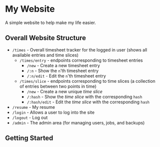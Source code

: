 # My Website

A simple website to help make my life easier.


## Overall Website Structure

- `/times` - Overall timesheet tracker for the logged in user (shows all 
  available entries and time slices)
  - `/times/entry` - endpoints corresponding to timesheet entries
    - `/new` - Create a new timesheet entry
    - `/:n` - Show the `n`'th timesheet entry
    - `/:n/edit` - Edit the `n`'th timesheet entry
  - `/times/slice` - endpoints corresponding to time slices (a collection of 
    entries between two points in time)
    - `/new` - Create a new unique *time slice*
    - `/:hash` - Show the *time slice* with the corresponding `hash`
    - `/:hash/edit` - Edit the *time slice* with the corresponding `hash`
- `/resume` - My resume
- `/login` - Allows a user to log into the site
- `/logout` - Log out
- `/admin` - The admin area (for managing users, jobs, and backups)


## Getting Started